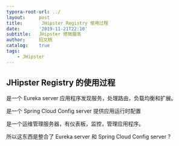 ```yaml
---
typora-root-url: ../
layout:     post
title:       JHipster Registry 使用过程
date:       '2019-11-21T22:10'
subtitle:   JHipster 搭微服务
author:     招文桃
catalog:    true
tags:
    - JHipster
---
```


## JHipster Registry 的使用过程

是一个 Eureka server 应用程序发现服务，处理路由，负载均衡和扩展。

是一个 Spring Cloud Config server 提供应用运行时配置

是一个运维管理服务器，有仪表板，监控，管理应用程序。

所以这东西是整合了 Eureka server 和 Spring Cloud Config server ?<!--more-->
